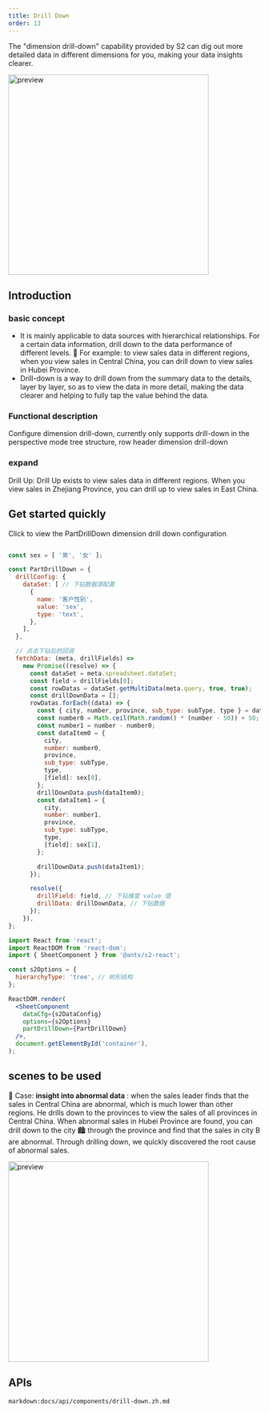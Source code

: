 ```yaml
---
title: Drill Down
order: 13
---
```


The "dimension drill-down" capability provided by S2 can dig out more detailed data in different dimensions for you, making your data insights clearer.

<img data-mdast="html" src="https://gw.alipayobjects.com/zos/antfincdn/J7bnG8lcf/xiazuan.gif" height="400" alt="preview">

## Introduction

### basic concept

* It is mainly applicable to data sources with hierarchical relationships. For a certain data information, drill down to the data performance of different levels. 🌰 For example: to view sales data in different regions, when you view sales in Central China, you can drill down to view sales in Hubei Province.
* Drill-down is a way to drill down from the summary data to the details, layer by layer, so as to view the data in more detail, making the data clearer and helping to fully tap the value behind the data.

### Functional description

Configure dimension drill-down, currently only supports drill-down in the perspective mode tree structure, row header dimension drill-down

### expand

Drill Up: Drill Up exists to view sales data in different regions. When you view sales in Zhejiang Province, you can drill up to view sales in East China.

## Get started quickly

Click to view the PartDrillDown dimension drill down configuration

```js

const sex = [ '男', '女' ];

const PartDrillDown = {
  drillConfig: {
    dataSet: [ // 下钻数据源配置
      {
        name: '客户性别',
        value: 'sex',
        type: 'text',
      },
    ],
  },

  // 点击下钻后的回调
  fetchData: (meta, drillFields) =>
    new Promise((resolve) => {
      const dataSet = meta.spreadsheet.dataSet;
      const field = drillFields[0];
      const rowDatas = dataSet.getMultiData(meta.query, true, true);
      const drillDownData = [];
      rowDatas.forEach((data) => {
        const { city, number, province, sub_type: subType, type } = data;
        const number0 = Math.ceil(Math.random() * (number - 50)) + 50;
        const number1 = number - number0;
        const dataItem0 = {
          city,
          number: number0,
          province,
          sub_type: subType,
          type,
          [field]: sex[0],
        };
        drillDownData.push(dataItem0);
        const dataItem1 = {
          city,
          number: number1,
          province,
          sub_type: subType,
          type,
          [field]: sex[1],
        };

        drillDownData.push(dataItem1);
      });

      resolve({
        drillField: field, // 下钻维度 value 值
        drillData: drillDownData, // 下钻数据
      });
    }),
};
```

```jsx
import React from 'react';
import ReactDOM from 'react-dom';
import { SheetComponent } from '@antv/s2-react';

const s2Options = {
  hierarchyType: 'tree', // 树形结构
};

ReactDOM.render(
  <SheetComponent
    dataCfg={s2DataConfig}
    options={s2Options}
    partDrillDown={PartDrillDown}
  />,
  document.getElementById('container'),
);
```

<playground data-mdast="html" path="react-component/drill-dwon/demo/for-pivot.tsx" rid="container"></playground>

## scenes to be used

🌰 Case: **insight into abnormal data** : when the sales leader finds that the sales in Central China are abnormal, which is much lower than other regions. He drills down to the provinces to view the sales of all provinces in Central China. When abnormal sales in Hubei Province are found, you can drill down to the city 🏙 through the province and find that the sales in city B are abnormal. Through drilling down, we quickly discovered the root cause of abnormal sales.

<img data-mdast="html" src="https://gw.alipayobjects.com/zos/antfincdn/43CZawVX7/xiazuan-chengshi.gif" height="400" alt="preview">

## APIs

`markdown:docs/api/components/drill-down.zh.md`

